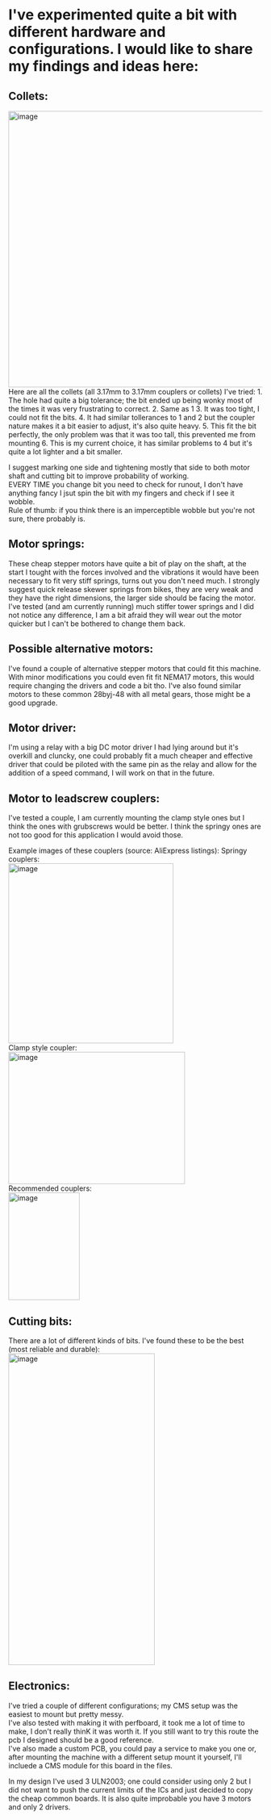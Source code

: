 # I've experimented quite a bit with different hardware and configurations. I would like to share my findings and ideas here:

## Collets:  
<img width="1268" height="548" alt="image" src="https://github.com/user-attachments/assets/e0739cb0-1c7c-43a8-bf17-a19937fa7738" />  
Here are all the collets (all 3.17mm to 3.17mm couplers or collets) I've tried:
1. The hole had quite a big tolerance; the bit ended up being wonky most of the times it was very frustrating to correct.
2. Same as 1
3. It was too tight, I could not fit the bits.
4. It had similar tollerances to 1 and 2 but the coupler nature makes it a bit easier to adjust, it's also quite heavy.
5. This fit the bit perfectly, the only problem was that it was too tall, this prevented me from mounting 
6. This is my current choice, it has similar problems to 4 but it's quite a lot lighter and a bit smaller.

I suggest marking one side and tightening mostly that side to both motor shaft and cutting bit to improve probability of working.  
EVERY TIME you change bit you need to check for runout, I don't have anything fancy I jsut spin the bit with my fingers and check if I see it wobble.   
Rule of thumb: if you think there is an imperceptible wobble but you're not sure, there probably is.  

## Motor springs:
These cheap stepper motors have quite a bit of play on the shaft, at the start I tought with the forces involved and the vibrations it would have been necessary to fit very stiff springs, turns out you don't need much.
I strongly suggest quick release skewer springs from bikes, they are very weak and they have the right dimensions, the larger side should be facing the motor. I've tested (and am currently running) much stiffer tower springs
and I did not notice any difference, I am a bit afraid they will wear out the motor quicker but I can't be bothered to change them back.  

## Possible alternative motors:
I've found a couple of alternative stepper motors that could fit this machine. With minor modifications you could even fit fit NEMA17 motors, this would require changing the drivers and code a bit tho. 
I've also found similar motors to these common 28byj-48 with all metal gears, those might be a good upgrade.

## Motor driver:
I'm using a relay with a big DC motor driver I had lying around but it's overkill and cluncky, one could probably fit a much cheaper and effective driver that could be piloted with the same pin as the relay and allow 
for the addition of a speed command, I will work on that in the future.

## Motor to leadscrew couplers:
I've tested a couple, I am currently mounting the clamp style ones but I think the ones with grubscrews would be better. I think the springy ones are not too good for this application I would avoid those. 

Example images of these couplers (source: AliExpress listings):
Springy couplers:  
<img width="327" height="357" alt="image" src="https://github.com/user-attachments/assets/a3d7c423-69aa-4aca-a680-8c9c03c1ebd0" />   
Clamp style coupler:  
<img width="350" height="262" alt="image" src="https://github.com/user-attachments/assets/b94d1003-45ec-4d18-9507-041596ff6196" />  
Recommended couplers:  
<img width="141" height="213" alt="image" src="https://github.com/user-attachments/assets/47ff873c-ac91-49c8-b371-64576c9fe848" />  


## Cutting bits:
There are a lot of different kinds of bits. I've found these to be the best (most reliable and durable):  
<img width="290" height="618" alt="image" src="https://github.com/user-attachments/assets/4f4e076d-0eb6-45f9-b9f0-b49677733c86" />


## Electronics:
I've tried a couple of different configurations; my CMS setup was the easiest to mount but pretty messy.  
I've also tested with making it with perfboard, it took me a lot of time to make, I don't really thinK it was worth it. If you still want to try this route the pcb I designed should be a good reference.  
I've also made a custom PCB, you could pay a service to make you one or, after mounting the machine with a different setup mount it yourself, I'll incluede a CMS module for this board in the files.  

In my design I've used 3 ULN2003; one could consider using only 2 but I did not want to push the current limits of the ICs and just decided to copy the cheap common boards. It is also quite improbable you have 3 motors and only 2 drivers.
